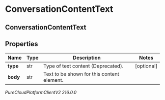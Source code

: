 # ConversationContentText

## ConversationContentText

## Properties

|Name | Type | Description | Notes|
|------------ | ------------- | ------------- | -------------|
| **type** | str | Type of text content (Deprecated). | [optional] |
| **body** | str | Text to be shown for this content element. | |



_PureCloudPlatformClientV2 216.0.0_
